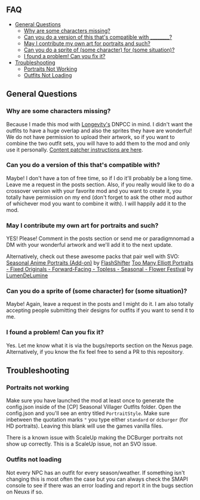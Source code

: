 ## FAQ
* [General Questions](#general-questions)
  * [Why are some characters missing?](#why-are-some-characters-missing)
  * [Can you do a version of this that's compatible with ________?](#can-you-do-a-version-of-this-thats-compatible-with)
  * [May I contribute my own art for portraits and such?](#may-i-contribute-my-own-art-for-portraits-and-such)
  * [Can you do a sprite of (some character) for (some situation)?](#can-you-do-a-sprite-of-some-character-for-some-situation)
  * [I found a problem! Can you fix it?](#i-found-a-problem-can-you-fix-it)
* [Troubleshooting](#troubleshooting)
  * [Portraits Not Working](#portraits-not-working)
  * [Outfits Not Loading](#outfits-not-loading)

## General Questions

### Why are some characters missing?
Because I made this mod with [Longevity's](https://www.nexusmods.com/stardewvalley/mods/649?tab=files) DNPCC in mind. I didn't want the outfits to have a huge overlap and also the sprites they have are wonderful! We do not have permission to upload their artwork, so if you want to combine the two outfit sets, you will have to add them to the mod and only use it personally. [Content patcher instructions are here](https://github.com/Pathoschild/StardewMods/tree/stable/ContentPatcher#readme).

### Can you do a version of this that's compatible with?
Maybe! I don't have a ton of free time, so if I do it'll probably be a long time. Leave me a request in the posts section. Also, if you really would like to do a crossover version with your favorite mod and you want to create it, you totally have permission on my end (don't forget to ask the other mod author of whichever mod you want to combine it with). I will happily add it to the mod.

### May I contribute my own art for portraits and such?
YES! Please! Comment in the posts section or send me or paradigmnomad a DM with your wonderful artwork and we'll add it to the next update.

Alternatively, check out these awesome packs that pair well with SVO:
[Seasonal Anime Portraits (Add-on)](https://www.nexusmods.com/stardewvalley/mods/3202) by [FlashShifter](https://www.nexusmods.com/stardewvalley/users/46021252)
[Too Many Elliott Portraits - Fixed Originals - Forward-Facing - Topless - Seasonal - Flower Festival](https://www.nexusmods.com/stardewvalley/mods/3488?tab=description) by [LumenDeLumine](https://www.nexusmods.com/stardewvalley/users/8477362)

### Can you do a sprite of (some character) for (some situation)?
Maybe! Again, leave a request in the posts and I might do it. I am also totally accepting people submitting their designs for outfits if you want to send it to me.

### I found a problem! Can you fix it?
Yes. Let me know what it is via the bugs/reports section on the Nexus page. Alternatively, if you know the fix feel free to send a PR to this repository.

## Troubleshooting

### Portraits not working
Make sure you have launched the mod at least once to generate the config.json inside of the [CP] Seasonal Villager Outfits folder.
Open the config.json and you'll see an entry titled `PortraitStyle`. Make sure inbetween the quotation marks `"` you type either `standard` or `dcburger` (for HD portraits). Leaving this blank will use the games vanilla files.

There is a known issue with ScaleUp making the DCBurger portraits not show up correctly. This is a ScaleUp issue, not an SVO issue.

### Outfits not loading
Not every NPC has an outfit for every season/weather. If something isn't changing this is most often the case but you can always check the SMAPI console to see if there was an error loading and report it in the bugs section on Neuxs if so. 

